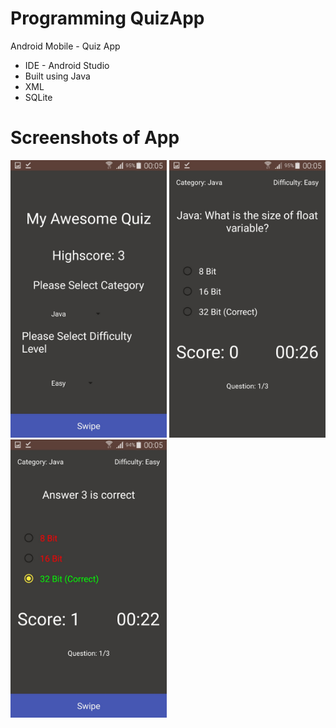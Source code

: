 # Programming QuizApp
Android Mobile - Quiz App
- IDE - Android Studio
- Built using Java 
- XML
- SQLite

# Screenshots of App
<img src="screenshots/image1.jpeg" width=250> <img src="screenshots/image2.jpeg" width=250> <img src="screenshots/image3.jpeg" width=250>
